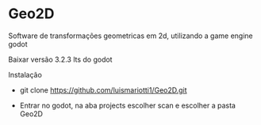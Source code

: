 # Geo2D
Software de transformações geometricas em 2d, utilizando a game engine godot

Baixar versão 3.2.3 lts do godot

Instalação

- git clone https://github.com/luismariotti1/Geo2D.git

- Entrar no godot, na aba projects escolher scan e escolher a pasta Geo2D
